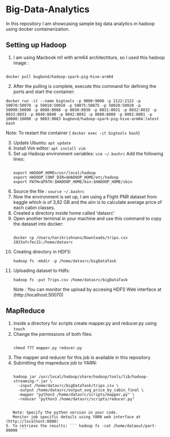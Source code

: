 # Big-Data-Analytics
In this repository I am showcasing sample big data analytics in hadoop using docker containerization.

## Setting up Hadoop

1. I am using Macbook m1 with arm64 architechture, so I used this hadoop image :
```

docker pull bugbond/hadoop-spark-pig-hive-arm64

```
2. After the pulling is complete, execute this command for defining the ports and start the container:
```
docker run -it --name bigtools -p 9000:9000 -p 2122:2122 -p 50070:50070 -p 50010:50010 -p 50075:50075 -p 50020:50020 -p 50090:50090 -p 8088:8088 -p 8030:8030 -p 8031:8031 -p 8032:8032 -p 8033:8033 -p 8040:8040 -p 8042:8042 -p 8080:8080 -p 8081:8081 -p 10000:10000 -p 9083:9083 bugbond/hadoop-spark-pig-hive-arm64:latest bash

```
Note: To restart the container ( ``` docker exec -it bigtools bash ```)

3. Update Ubuntu: ``` apt update ```
4. Install Vim editor: ``` apt install vim ```
5. Set up Hadoop environment variables:
   ``` vim ~/.bashrc ```
   Add the following lines:
   ```

   export HADOOP_HOME=/usr/local/hadoop
   export HADOOP_CONF_DIR=$HADOOP_HOME/etc/hadoop
   export PATH=$PATH:$HADOOP_HOME/bin:$HADOOP_HOME/sbin

   ```
6. Source the file : ``` source ~/.bashrc ```
7. Now the environment is set up, I am using a Flight PNR dataset from kaggle which is of 3,82 GB and the aim is to calculate average price of each cabin classes.
8. Created a directory inside home called 'datasrc'
9. Open another terminal in your machine and use this command to copy the dataset into docker:
    ```

    docker cp /Users/harikrishnans/Downloads/trips.csv 2833afcfec21:/home/datasrc

    ```
10. Creating directory in HDFS:
    ```
    hadoop fs -mkdir -p /home/datasrc/bigDataTask

    ```
11. Uploading dataset to Hdfs:
    ```
    hadoop fs -put Trips.csv /home/datasrc/bigDataTask

    ```
    Note : You can monitor the upload by accesing HDFS Web interface at (http://localhost:50070)

## MapReduce 

1. Inside a directory for scripts create mapper.py and reducer.py using ``` touch ```
2. Change the permissions of both files:
   ```

   chmod 777 mapper.py reducer.py

   ```
3. The mapper and reducer for this job is available in this repository
4. Submitting the mapreduce job to YARN:
   ```
   
   hadoop jar /usr/local/hadoop/share/hadoop/tools/lib/hadoop-streaming-*.jar \
     -input /home/datasrc/bigDataTask/trips.csv \
     -output /home/datasrc/output_avg_price_by_cabin_final \
     -mapper "python3 /home/datasrc/scripts/mapper.py" \
     -reducer "python3 /home/datasrc/scripts/reducer.py"
   
  ```

     Note: Specify the python version in your code.
     Monitor job specific details using YARN web interface at (http://localhost:8080)
5. To retrieve the results: ``` hadoop fs -cat /home/dataout/part-00000 ```



   
